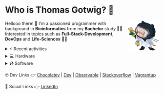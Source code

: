 # Who is Thomas Gotwig? 🤔

<img src="assets/octocat.webp" width="20%" align="right">

Hellooo there! 👋 I'm a passioned programmer with background in **Bioinformatics** from my **Bachelor** study 👨‍🎓 Interested in topics such as **Full-Stack-Development**, **DevOps** and **Life-Sciences** 🧑‍💻

<details>
  <summary>⚡️ Recent activities</summary>
  
  <!--START_SECTION:activity-->
1. ❗ Opened issue [#40](https://github.com/tgotwig/vidmerger/issues/40) in [tgotwig/vidmerger](https://github.com/tgotwig/vidmerger)
2. 🗣 Commented on [#39](https://github.com/tgotwig/vidmerger/issues/39#issuecomment-1547929501) in [tgotwig/vidmerger](https://github.com/tgotwig/vidmerger)
3. 🗣 Commented on [#38](https://github.com/tgotwig/vidmerger/issues/38#issuecomment-1544589160) in [tgotwig/vidmerger](https://github.com/tgotwig/vidmerger)
4. 🔒 Closed issue [#38](https://github.com/tgotwig/vidmerger/issues/38) in [tgotwig/vidmerger](https://github.com/tgotwig/vidmerger)
5. 🗣 Commented on [#38](https://github.com/tgotwig/vidmerger/issues/38#issuecomment-1544512402) in [tgotwig/vidmerger](https://github.com/tgotwig/vidmerger)
  <!--END_SECTION:activity-->
</details>

<details>
  <summary>💻 Hardware</summary>
  
  - [💻 MacBook Air (M1, 2020)](https://support.apple.com/kb/SP825?locale=en_GB&viewlocale=en_US)
  - [📺 Apple Studio Display](https://www.apple.com/studio-display/specs)
  - [⌨️ Apple Magic Keyboard (US)](https://support.apple.com/kb/SP734?viewlocale=en_US&locale=en_US)
  - [🏗️ Flexispot standing converter](https://www.amazon.de/gp/product/B073CQ3LGB/ref=ppx_yo_dt_b_asin_title_o03_s00?ie=UTF8&psc=1)
</details>

<details>
  <summary>💿 Software</summary>

  - MacOS
  - Paste
  - Safari
  - DeepL
  - ForkLift
  - Obsidian
  - ChatGPT
  - GitKraken
  - Luminar AI
  - Warp Terminal
  - Microsoft To Do
  - Visual Studio Code
  - Affinity Photo & Designer
  - Parallels Desktop & Toolbox
</details>

🤓 Dev Links 👉 [Chocolatey](https://community.chocolatey.org/profiles/tgotwig) | [Dev](https://dev.to/tgotwig) | [Observable](https://observablehq.com/@tgotwig?tab=profile) | [Stackoverflow](https://stackoverflow.com/users/6244047/thomas-gotwig?tab=profile) | [Vagrantup](https://app.vagrantup.com/tomisia)

🍻 Social Links 👉 [LinkedIn](https://www.linkedin.com/in/tgotwig)
